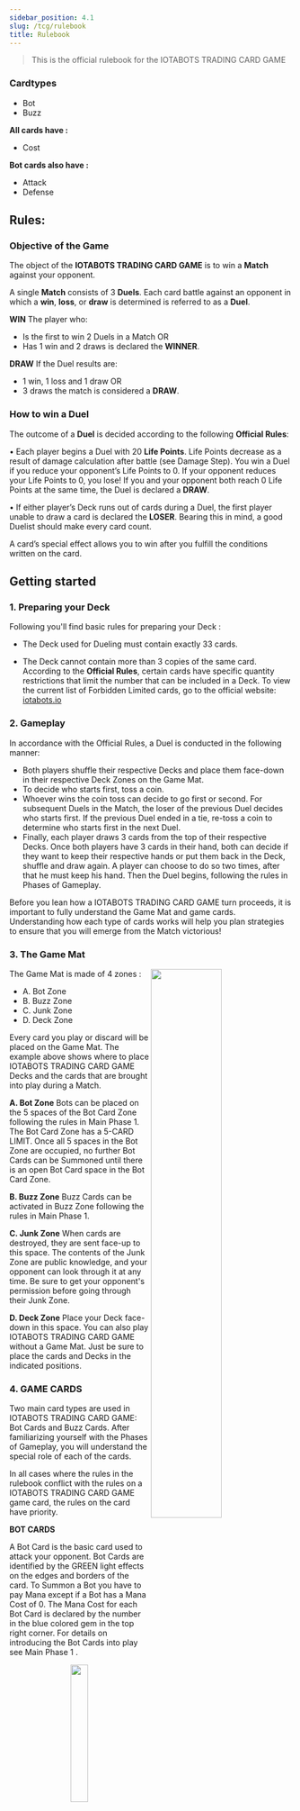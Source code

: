 ```yaml
---
sidebar_position: 4.1
slug: /tcg/rulebook
title: Rulebook
---
```


> This is the official rulebook for the IOTABOTS TRADING CARD GAME

### Cardtypes
- Bot
- Buzz

**All cards have :**
 - Cost

**Bot cards also have :**
- Attack
- Defense

## Rules:


### Objective of the Game

The object of the **IOTABOTS TRADING CARD GAME** is to win a **Match** against your opponent.

A single **Match** consists of 3 **Duels**. Each card battle against an opponent in which a **win**, **loss**, or **draw** is determined is referred to as a **Duel**.

**WIN**
The player who:
- Is the first to win 2 Duels in a Match
OR
- Has 1 win and 2 draws is declared the **WINNER**.

**DRAW**
If the Duel results are:
- 1 win, 1 loss and 1 draw
OR
- 3 draws
the match is considered a **DRAW**.


### How to win a Duel

The outcome of a **Duel** is decided according to the following **Official Rules**:

• Each player begins a Duel with 20 **Life Points**. Life Points decrease as a result of damage calculation after battle (see Damage Step). You win a Duel if you reduce your opponent’s Life Points to 0. If your opponent reduces your Life Points to 0, you lose! If you and your opponent both reach 0 Life Points at the same time, the Duel is declared a **DRAW**.

• If either player’s Deck runs out of cards during a Duel, the first player unable to draw a card is declared the **LOSER**. Bearing this in mind, a good Duelist should make every card count.

A card’s special effect allows you to win after you fulfill the conditions written on the card.


## Getting started

### 1. Preparing your Deck

Following you'll find basic rules for preparing your Deck :

- The Deck used for Dueling must contain exactly 33 cards.

- The Deck cannot contain more than 3 copies of the same card. According to the **Official Rules**, certain cards have specific quantity restrictions that limit the number that can be included in a Deck. To view the current list of Forbidden Limited cards, go to the official website: [iotabots.io](https://iotabots.io)


### 2. Gameplay

In accordance with the Official Rules, a Duel is conducted in the following manner:

- Both players shuffle their respective Decks and place them face-down in their respective Deck Zones on the Game Mat.
- To decide who starts first, toss a coin.
- Whoever wins the coin toss can decide to go first or second. For subsequent Duels in the Match, the loser of the previous Duel decides who starts first. If the previous Duel ended in a tie, re-toss a coin to determine who starts first in the next Duel.
- Finally, each player draws 3 cards from the top of their respective Decks. Once both players have 3 cards in their hand, both can decide if they want to keep their respective hands or put them back in the Deck, shuffle and draw again. A player can choose to do so two times, after that he must keep his hand. Then the Duel begins, following the rules in Phases of Gameplay.

Before you lean how a IOTABOTS TRADING CARD GAME turn proceeds, it is important to fully understand the Game Mat and game cards. Understanding how each type of cards works will help you plan strategies to ensure that you will emerge from the Match victorious!


### 3. The Game Mat

<img align="right" src="https://user-images.githubusercontent.com/80335737/158676598-6b03af7d-8681-4676-81b2-0c4ce808ab6e.png" width="50%" height="50%" />

The Game Mat is made of 4 zones : 

- A. Bot Zone
- B. Buzz Zone
- C. Junk Zone
- D. Deck Zone

Every card you play or discard will be placed on the Game Mat. The example above shows where to place IOTABOTS TRADING CARD GAME Decks and the cards that are brought into play during a Match.

**A. Bot Zone**
Bots can be placed on the 5 spaces of the Bot Card Zone following the rules in Main Phase 1.
The Bot Card Zone has a 5-CARD LIMIT. Once all 5 spaces in the Bot Zone are occupied, no further Bot Cards can be Summoned until there is an open Bot Card space in the Bot Card Zone.

**B. Buzz Zone**
Buzz Cards can be activated in Buzz Zone following the rules in Main Phase 1.

**C. Junk Zone**
When cards are destroyed, they are sent face-up to this space. The contents of the Junk Zone are public knowledge, and your opponent can look through it at any time. Be sure to get your opponent's permission before going through their Junk Zone.

**D. Deck Zone**
Place your Deck face-down in this space. You can also play IOTABOTS TRADING CARD GAME without a Game Mat. Just be sure to place the cards and Decks in the indicated positions.


### 4. GAME CARDS

Two main card types are used in IOTABOTS TRADING CARD GAME: Bot Cards and Buzz Cards. After familiarizing yourself with the Phases of Gameplay, you will understand the special role of each of the cards.

In all cases where the rules in the rulebook conflict with the rules on a IOTABOTS TRADING CARD GAME game card, the rules on the card have priority.

**BOT CARDS**

A Bot Card is the basic card used to attack your opponent. Bot Cards are identified by the GREEN light effects on the edges and borders of the card. To Summon a Bot you have to pay Mana except if a Bot has a Mana Cost of 0. The Mana Cost for each Bot Card is declared by the number in the blue colored gem in the top right corner. For details on introducing the Bot Cards into play see Main Phase 1 .

<p align="center"><img align="center" src="https://user-images.githubusercontent.com/80335737/158676925-4e52fd97-40d9-4ab9-b3c8-e31e489fdcb9.png" width="25%" height="25%" /></p>

**BOT EFFECTS**

Some Bot Cards have effects. The broad range of Effects are devided into the types listed on the following page. For details regarding the effects, refer to the instructions printed on each individual card.

<p align="center"> <img src="https://user-images.githubusercontent.com/80335737/158676977-3bdb3491-6ec0-4491-92f3-1c21d396c14d.png" width="25%" height="25%" /></p>

- *Continuous Effect* : As long as this Bot Card is on the field, its effect remains active.
- *Ignition Effect* : You can use this effect by declaring its activation. You can normally activate this effect during your Main Phase. There are some cards which need a cost to activate, such as discarding cards from your hand or tributing a bot on your side of the field. Because you can choose when to activate this effect, it is easy to make a combo with it.
- *Trigger Effect* : These cards are activated when you have fulfilled a specific requirement.


**TOKEN**

Token are used IN PLACE of Bot Cards. The Token represent Bots that appear on the field as a result of a card being activated. These Token are not included in a Deck.

When put into play, Token are placed on the Bot Zone of the Game Mat. When destroyed, Token are returned to a player's hand by card effects, they are also removed from the field. Token count toward the 5-card Bot Card Zone limit.

<p align="center"><img src="https://user-images.githubusercontent.com/80335737/158677025-fd3c69b6-7d8f-4499-a085-1bfe6fd5b642.png" width="25%" height="25%" /></p>

**BUZZ CARDS**

Buzz Cards can only be activated during Main Phases. Buzz Cards are identified by the YELLOW light effects on the edges and borders of the card. To activate a Buzz Card you have to pay Mana except if a Buzz Card has a Mana Cost of 0. The Mana Cost for each Buzz Card is declared by the number in the blue colored gem in the top right corner. Once the effect of a Buzz Card is resolved you must put it face-up on the Junk Zone.

<p align="center"><img src="https://user-images.githubusercontent.com/80335737/158677054-df395104-34b8-430a-a5d1-78fd4b59bd48.png" width="25%" height="25%" /></p>

**MANA**

**MANA COSTS**

The Mana Costs are declared by the number in the blue colored gem in the top right corner. For every card you want to summon or activate you have to pay the according Mana Costs.

**MANA POOL**

Your Mana Pool is the place where the amount of your current Mana is displayed. You can represent the amount of Mana in your Mana pool with a dice. 
You start your first turn with 1 Mana in your Mana Pool. Every turn after that you get 1 additional Mana added to your Mana Pool when you enter your Standby Phase. The maximum amount of Mana in your Mana Pool is 6. When you've reached 6 Mana in your Mana pool you won't get additional Mana after that. Your Mana Pool is refilled every time during the Standby Phase. Your Mana Pool made empty every time you end your turn.


### 5. PHASES OF GAMEPLAY

**GAME PLAY TERMINOLOGY**

**Turn**
Gameplay progresses in a series of alternating turns. Each players' turn consists of six phases in which a number of actions can be undertaken.

**Phase**
Phases define the order in which actions can be undertaken by a player during their turn. Each phase is limited to a specific set of actions.

**Step**
A sub-category of a phase. This is only used in the Battle Phase.

<p align="center"><img src="https://user-images.githubusercontent.com/80335737/158677176-895b3229-daed-4e48-837f-5a45b8619c31.png" width="50%" height="50%" /></p>

**DRAW PHASE**
During this phase, you are required to draw 1 card from the top of your Deck. A player who is out of cards and unable to draw during this phase is declared the loser.

**STANDBY PHASE**
If there are any cards in play on the field that specifically state that certain actions must be taken during this phase, these must be dealt with prior to entering the Main Phase. Refer to the cards for specific details regarding the actions to be taken. If there are no such cards in play, proceed to Main Phase 1.

**MAIN PHASE 1**
During this phase, you may: (1) Summon Bot Cards, (2) activate Buzz Cards. Keep in mind that you have to pay the Mana Cost for each card you play. You can not attack with a Bot in the turn it has been summoned. Once a Buzz Card is placed on the field it is activated immediately and is then destroyed. 

**Controlling an opponents Bot**

Certain Buzz Cards and Bot Effects have the effect of giving you control over an opponents Bot. When this occurs, use the following rules:
When you take control of an opponents Bot, move the Bot Card to your own Bot Card Zone. Treat it as if it's your own card for the duration of the effect. If this Bot Card has an effect you can activate it if requirements are met. A Bot you control counts towards your 5 card Bot Card Zone limit. Therefore, you cannot take control of an opponents Bot if your Bot Card Zone is filled.
Bot Cards under your control can be used in the same way as your own Bot Cards: to attack, defend, or to use as a Tribute. Controlled Bot Cards destroyed or tributed are sent to your opponent's Junk Zone.


**BATTLE PHASE**

Once attack preparations have been made in Main Phase 1, you enter the Battle Phase. If you don't wish to conduct a Battle Phase, your turn proceeds to the End Phase.

Keep in mind that the starting player cannot conduct a Battle Phase in their first turn, even if they have placed a Bot Card on the field.

**BATTLE PHASE IN SHORT**

1. START STEP
Declare that you are entering the Battle Phase.

2. BATTLE STEP
Select and announce 1 Bot to attack with, and declare 1 of your opponents Bots or your opponent Life points as the target.

3. DAMAGE STEP
Calculate the damage points of the designated Bot. If a Bot has an Effect triggered by the conditions apply it immediately after damage calculation.

Resolve all battles by repeating the Battle and Damage Steps as many times as necessary, then declare an end to your Battle Phase.


**BATTLE PHASE IN DETAIL**

1. Start Step
Announce that you are going into Battle Phase.

2. Battle Step

<p align="center"><img src="https://user-images.githubusercontent.com/80335737/158677235-9812c48c-a1d6-4292-ad46-4749730f5917.png" width="50%" height="50%" /></p>

During their respective turns, players are allowed 1 attack for every Bot on the field. However, a single Bot can only attack once per turn. The attacking player chooses 1 of their Bots and designates 1 of the opponents Bots or the opponents Life points as a target. Play then proceeds immediately to the Damage Step, returning to the Battle Step if the attacking player wishes to attack again with another Bot.

3. Damage Step
In this step, the players calculate the damage from the Bots attack. A Bot destroyed as a result of battle is sent to the owning players Junk Zone.

The Damage Step is conducted in the manner described in the following pages.

Upon completion of the Damage Step, return to the Battle Step if the Attacking player wishes to attack again with another Bot.

**DETERMINING DAMAGE**

When attacking a Bot the defense points of the defending Bot are subtracted by the attack points of the attacking Bot. If the difference is <=0 the defending Bot is destroyed. The difference is also deducted from the Life Points of the defending player.
If the difference is >0 nothing happens, effects may get triggered.

<p align="center"><img src="https://user-images.githubusercontent.com/80335737/158677485-fc4d0aca-62ec-4bfa-b539-5528a6ee3af1.png" width="50%" height="50%" /></p>

1 - 3 = -2 = Tri Bot gets destroyed & Tri Bot Player looses 2 Lifepoints (-2 <= 0).

At the same time the defend points of the attacking Bot are subtracted by the attack points of the defending bot. If the difference is <=0 the attacking Bot is destroyed. The difference is also deducted from the Life Points of the attacking player.
If the difference is >0 nothing happens, effects may get triggered.

3 - 2 = 1 = nothing happens to the Chroma Bot & Chroma Bot Player (1 > 0).

When attacking the Life points of a player the Life points are subtracted by the attack points of the attacking Bot.
If the remaining Life Points are <=0 the duel ends and the player with Life points >0 wins the duel.

**END STEP**

Once all battles have been resolved the player enters the End Step and announces the end of their Battle Phase.


**MAIN PHASE 2**

When the Battle Phase is over, the turn proceeds to Main Phase 2. As in Main Phase 1, You may activate a Buzz Card or Summon a Bot.


**END PHASE**

Announce the end of your turn. If your hand contains more than 5 Cards, discard to the Junk Zone until only 5 Cards remain in your hand. Your Mana Pool is set to 0. The opposing player then begins their turn with the Draw Phase.


**END OF THE DUEL**

Repeat Phases 1 through 6 in alternating turns until a winner is decided.
